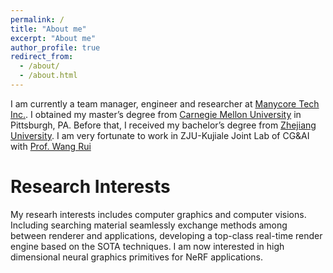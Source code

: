 ```yaml
---
permalink: /
title: "About me"
excerpt: "About me"
author_profile: true
redirect_from: 
  - /about/
  - /about.html
---
```


I am currently a team manager, engineer and researcher at [Manycore Tech Inc.](https://www.kujiale.com/). I obtained my master’s degree from [Carnegie Mellon University](https://www.cmu.edu/) in Pittsburgh, PA. Before that, I received my bachelor’s degree from [Zhejiang University](https://www.zju.edu.cn/). I am very fortunate to work in ZJU-Kujiale Joint Lab of CG&AI with [Prof. Wang Rui](http://www.cad.zju.edu.cn/home/rwang/)

Research Interests
======
My researh interests includes computer graphics and computer visions. Including searching material seamlessly exchange methods among between renderer and applications, developing a top-class real-time render engine based on the SOTA techniques. I am now interested in high dimensional neural graphics primitives for NeRF applications.



<!-- A data-driven personal website
======
Like many other Jekyll-based GitHub Pages templates, academicpages makes you separate the website's content from its form. The content & metadata of your website are in structured markdown files, while various other files constitute the theme, specifying how to transform that content & metadata into HTML pages. You keep these various markdown (.md), YAML (.yml), HTML, and CSS files in a public GitHub repository. Each time you commit and push an update to the repository, the [GitHub pages](https://pages.github.com/) service creates static HTML pages based on these files, which are hosted on GitHub's servers free of charge.

Many of the features of dynamic content management systems (like Wordpress) can be achieved in this fashion, using a fraction of the computational resources and with far less vulnerability to hacking and DDoSing. You can also modify the theme to your heart's content without touching the content of your site. If you get to a point where you've broken something in Jekyll/HTML/CSS beyond repair, your markdown files describing your talks, publications, etc. are safe. You can rollback the changes or even delete the repository and start over -- just be sure to save the markdown files! Finally, you can also write scripts that process the structured data on the site, such as [this one](https://github.com/academicpages/academicpages.github.io/blob/master/talkmap.ipynb) that analyzes metadata in pages about talks to display [a map of every location you've given a talk](https://academicpages.github.io/talkmap.html).
 -->
